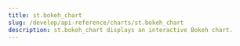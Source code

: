 ```yaml
---
title: st.bokeh_chart
slug: /develop/api-reference/charts/st.bokeh_chart
description: st.bokeh_chart displays an interactive Bokeh chart.
---
```


<Autofunction function="streamlit.bokeh_chart" />

<Autofunction function="DeltaGenerator.add_rows" />
